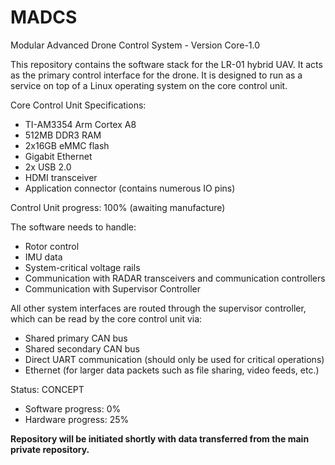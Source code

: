 # MADCS
Modular Advanced Drone Control System - Version Core-1.0

This repository contains the software stack for the LR-01 hybrid UAV. It acts as the primary control interface for the drone.
It is designed to run as a service on top of a Linux operating system on the core control unit.

Core Control Unit Specifications:
- TI-AM3354 Arm Cortex A8
- 512MB DDR3 RAM
- 2x16GB eMMC flash
- Gigabit Ethernet
- 2x USB 2.0
- HDMI transceiver
- Application connector (contains numerous IO pins)

Control Unit progress: 100% (awaiting manufacture)

The software needs to handle:
- Rotor control
- IMU data
- System-critical voltage rails
- Communication with RADAR transceivers and communication controllers
- Communication with Supervisor Controller

All other system interfaces are routed through the supervisor controller, which can be read by the core control unit via:
- Shared primary CAN bus
- Shared secondary CAN bus
- Direct UART communication (should only be used for critical operations)
- Ethernet (for larger data packets such as file sharing, video feeds, etc.)

Status: CONCEPT
- Software progress: 0%
- Hardware progress: 25%

**Repository will be initiated shortly with data transferred from the main private repository.**
